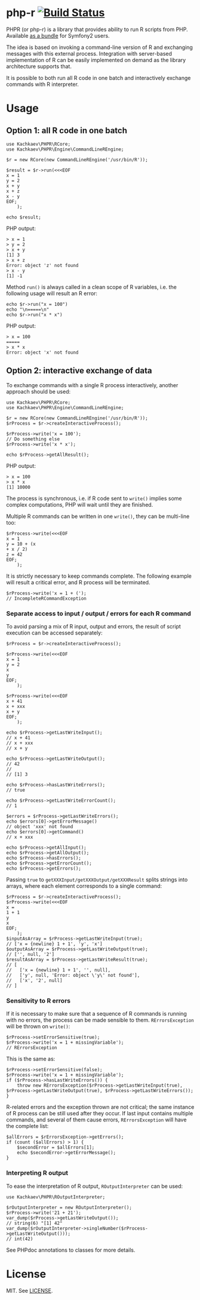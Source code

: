 # php-r [![Build Status](https://travis-ci.org/kachkaev/php-r.png?branch=master)](https://travis-ci.org/kachkaev/php-r)

PHPR (or php-r) is a library that provides ability to run R scripts from PHP. Available [as a bundle](https://github.com/kachkaev/KachkaevPHPRBundle) for Symfony2 users.

The idea is based on invoking a command-line version of R and exchanging messages with this external process.
Integration with server-based implementation of R can be easily implemented on demand as the library architecture supports that.

It is possible to both run all R code in one batch and interactively exchange commands with R interpreter.

# Usage
## Option 1: all R code in one batch
```
use Kachkaev\PHPR\RCore;
use Kachkaev\PHPR\Engine\CommandLineREngine;

$r = new RCore(new CommandLineREngine('/usr/bin/R'));

$result = $r->run(<<<EOF
x = 1
y = 2
x + y
x + z
x - y
EOF;
    );

echo $result;
```

PHP output:
```
> x = 1
> y = 2
> x + y
[1] 3
> x + z
Error: object 'z' not found 
> x - y
[1] -1
```

Method ```run()``` is always called in a clean scope of R variables, i.e. the following usage will result an R error:

```
echo $r->run("x = 100")
echo "\n=====\n"
echo $r->run("x * x")
```

PHP output:
```
> x = 100
=====
> x * x
Error: object 'x' not found
```

## Option 2: interactive exchange of data
To exchange commands with a single R process interactively, another approach should be used:
```
use Kachkaev\PHPR\RCore;
use Kachkaev\PHPR\Engine\CommandLineREngine;

$r = new RCore(new CommandLineREngine('/usr/bin/R'));
$rProcess = $r->createInteractiveProcess();

$rProcess->write('x = 100');
// Do something else
$rProcess->write('x * x');

echo $rProcess->getAllResult();
```

PHP output:
```
> x = 100
> x * x
[1] 10000
```

The process is synchronous, i.e. if R code sent to ```write()``` implies some complex computations, PHP will wait until they are finished.
 
Multiple R commands can be written in one ```write()```, they can be multi-line too:

```
$rProcess->write(<<<EOF
x = 1
y = 10 + (x 
+ x / 2)
z = 42
EOF;
    );
```

It is strictly necessary to keep commands complete. The following example will result a critical error, and R process will be terminated.

```
$rProcess->write('x = 1 + (');
// IncompleteRCommandException
```

### Separate access to input / output / errors for each R command
To avoid parsing a mix of R input, output and errors, the result of script execution can be accessed separately:
```
$rProcess = $r->createInteractiveProcess();

$rProcess->write(<<<EOF
x = 1
y = 2
x
y
EOF;
    );
    
$rProcess->write(<<<EOF
x + 41
x + xxx
x + y
EOF;
    );
    
echo $rProcess->getLastWriteInput();
// x + 41
// x + xxx
// x + y

echo $rProcess->getLastWriteOutput();
// 42
// 
// [1] 3

echo $rProcess->hasLastWriteErrors();
// true

echo $rProcess->getLastWriteErrorCount();
// 1

$errors = $rProcess->getLastWriteErrors();
echo $errors[0]->getErrorMessage()
// object 'xxx' not found
echo $errors[0]->getCommand()
// x + xxx

echo $rProcess->getAllInput();
echo $rProcess->getAllOutput();
echo $rProcess->hasErrors();
echo $rProcess->getErrorCount();
echo $rProcess->getErrors();
```

Passing ```true``` to ```getXXXInput/getXXXOutput/getXXXResult``` splits strings into arrays, where each element corresponds to a single command:

```
$rProcess = $r->createInteractiveProcess();
$rProcess->write(<<<EOF
x = 
1 + 1
y
x
EOF;
    );
$inputAsArray = $rProcess->getLastWriteInput(true);
// ['x = {newline} 1 + 1', 'y', 'x']
$outputAsArray = $rProcess->getLastWriteOutput(true);
// ['', null, '2']
$resultAsArray = $rProcess->getLastWriteResult(true);
// [
//   ['x = {newline} 1 + 1', '', null],
//   ['y', null, 'Error: object \'y\' not found'],
//   ['x', '2', null]
// ]
```

### Sensitivity to R errors
If it is necessary to make sure that a sequence of R commands is running with no errors, the process can be made sensible to them.
```RErrorsException``` will be thrown on ```write()```:

```
$rProcess->setErrorSensitive(true);
$rProcess->write('x = 1 + missingVariable');
// RErrorsException 
```

This is the same as:
```
$rProcess->setErrorSensitive(false);
$rProcess->write('x = 1 + missingVariable');
if ($rProcess->hasLastWriteErrors()) {
    throw new RErrorsException($rProcess->getLastWriteInput(true), $rProcess->getLastWriteOutput(true), $rProcess->getLastWriteErrors());
}
```

R-related errors and the exception thrown are not critical; the same instance of R process can be still used after they occur. If last input contains multiple commands, and several of them cause errors, ```RErrorsException``` will have the complete list:

```
$allErrors = $rErrorsException->getErrors();
if (count ($allErrors) > 1) {
    $secondError = $allErrors[1];
    echo $secondError->getErrorMessage();
}
```

### Interpreting R output 

To ease the interpretation of R output, ```ROutputInterpreter``` can be used:

```
use Kachkaev\PHPR\ROutputInterpreter;

$rOutputInterpreter = new ROutputInterpreter();
$rProcess->write('21 + 21');
var_dump($rProcess->getLastWriteOutput());
// string(6) "[1] 42"
var_dump($rOutputInterpreter->singleNumber($rProcess->getLastWriteOutput()));
// int(42)
```

See PHPdoc annotations to classes for more details.

# License

MIT. See [LICENSE](LICENSE).
